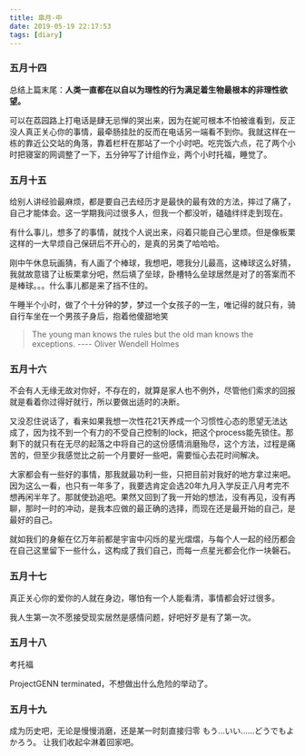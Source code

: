 ```yaml
---
title: 皐月-中
date: 2019-05-19 22:17:53
tags: [diary]
---
```


### 五月十四

总结上篇末尾：**人类一直都在以自以为理性的行为满足着生物最根本的非理性欲望。**

可以在荔园路上打电话是肆无忌惮的哭出来，因为在妮可根本不怕被谁看到，反正没人真正关心你的事情，最牵肠挂肚的反而在电话另一端看不到你。我就这样在一栋的靠近公交站的角落，靠着栏杆在那站了一个小时吧。吃完饭六点，花了两个小时把寝室的网调整了一下，五分钟写了计组作业，两个小时托福，睡觉了。

### 五月十五 

给别人讲经验最麻烦，都是要自己去经历才是最快的最有效的方法，摔过了痛了，自己才能体会。这一学期我问过很多人，但我一个都没听，磕磕绊绊走到现在。

有什么事儿，想多了的事情，就找个人说出来，闷着只能自己心里烦。但是像板栗这样的一大早烦自己保研后不开心的，是真的另类了哈哈哈。

刚中午休息玩画猜，有人画了个棒球，我想吧，嗯我分儿最高，这棒球这么好猜，我就故意错了让板栗拿分吧，然后填了垒球，卧槽特么垒球居然是对了的答案而不是棒球。。。什么事儿都是来了挡不住的。

午睡半个小时，做了个十分钟的梦，梦过一个女孩子的一生，唯记得的就只有，骑自行车坐在一个男孩子身后，抱着他傻甜地笑

> The young man knows the rules but the old man knows the exceptions. ---- Oliver Wendell Holmes

### 五月十六

不会有人无缘无故对你好，不存在的，就算是家人也不例外，尽管他们索求的回报就是看着你过得好就行，所以要做出适时的决断。

又没忍住说话了，看来如果我想一次性花21天养成一个习惯性心态的愿望无法达成了，因为找不到一个有力的不受自己控制的lock，把这个process能先锁住。那剩下的就只有在无尽的起落之中将自己的这份感情消磨殆尽，这个方法，过程是痛苦的，但至少我感觉比之前一个月要好一些吧，需要恒心去花时间解决。

大家都会有一些好的事情，那我就最功利一些，只把目前对我好的地方拿过来吧。因为这么一看，也只有一年多了，我要选肯定会选20年九月入学反正八月考完不想再闲半年了。那就使劲追吧。果然又回到了我一开始的想法，没有再见，没有再聊，那时一时的冲动，是我本应做的最正确的选择，而现在还是最开始的自己，是最好的自己。

就如我们的身躯在亿万年前都是宇宙中闪烁的星光熠熠，与每个人一起的经历都会在自己这里留下一些什么，这构成了我们自己，而每一点星光都会化作一块磐石。

### 五月十七

真正关心你的爱你的人就在身边，哪怕有一个人能看清，事情都会好过很多。

我人生第一次不愿接受现实居然是感情问题，好吧好歹是有了第一次。

### 五月十八

考托福

ProjectGENN terminated，不想做出什么危险的举动了。

### 五月十九

成为历史吧，无论是慢慢消磨，还是某一时刻直接归零
もう...いい......どうでもよかろう。
让我们收起伞淋着回家吧。
